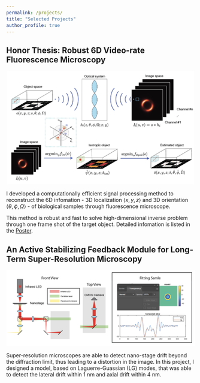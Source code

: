 ```yaml
---
permalink: /projects/
title: "Selected Projects"
author_profile: true
---
```


## Honor Thesis: Robust 6D Video-rate Fluorescence Microscopy

<p align="center">
  <img src="../images/6D.png" width="500px">
</p>

I developed a computationally efficient signal processing method to reconstruct the 6D infomation - 3D localization $\langle x,y,z\rangle$ and 3D orientation $\langle \theta,\phi,\Omega \rangle$ - of biological samples through fluorescence microscope. 

This method is robust and fast to solve high-dimensional inverse problem through one frame shot of the target object. Detailed infomation is listed in the [Poster](https://osf.io/6ce3t). 

## An Active Stabilizing Feedback Module for Long-Term Super-Resolution Microscopy

<p align="center">
  <img src="../images/drift-correction.png" width="600px">
</p>

Super-resolution microscopes are able to detect nano-stage drift beyond the diffraction limit, thus leading to a distortion in the image. In this project, I designed a model, based on Laguerre-Guassian (LG) modes, that was able to detect the lateral drift within 1 nm and axial drift within 4 nm. 


